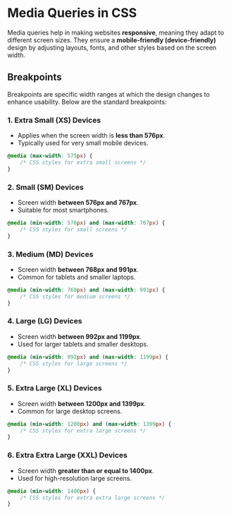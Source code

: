 # Media Queries in CSS

Media queries help in making websites **responsive**, meaning they adapt to different screen sizes. They ensure a **mobile-friendly (device-friendly)** design by adjusting layouts, fonts, and other styles based on the screen width.

## Breakpoints
Breakpoints are specific width ranges at which the design changes to enhance usability. Below are the standard breakpoints:

### 1. Extra Small (XS) Devices
- Applies when the screen width is **less than 576px**.
- Typically used for very small mobile devices.

```css
@media (max-width: 575px) {
    /* CSS styles for extra small screens */
}
```

### 2. Small (SM) Devices
- Screen width **between 576px and 767px**.
- Suitable for most smartphones.

```css
@media (min-width: 576px) and (max-width: 767px) {
    /* CSS styles for small screens */
}
```

### 3. Medium (MD) Devices
- Screen width **between 768px and 991px**.
- Common for tablets and smaller laptops.

```css
@media (min-width: 768px) and (max-width: 991px) {
    /* CSS styles for medium screens */
}
```

### 4. Large (LG) Devices
- Screen width **between 992px and 1199px**.
- Used for larger tablets and smaller desktops.

```css
@media (min-width: 992px) and (max-width: 1199px) {
    /* CSS styles for large screens */
}
```

### 5. Extra Large (XL) Devices
- Screen width **between 1200px and 1399px**.
- Common for large desktop screens.

```css
@media (min-width: 1200px) and (max-width: 1399px) {
    /* CSS styles for extra large screens */
}
```

### 6. Extra Extra Large (XXL) Devices
- Screen width **greater than or equal to 1400px**.
- Used for high-resolution large screens.

```css
@media (min-width: 1400px) {
    /* CSS styles for extra extra large screens */
}
```

